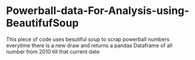 # Powerball-data-For-Analysis-using-BeautifufSoup
This piece of code uses besutiful soup to scrap powerball numbers everytime there is a new draw and returns a pandas Dataframe of all number from 2010 till that current date
